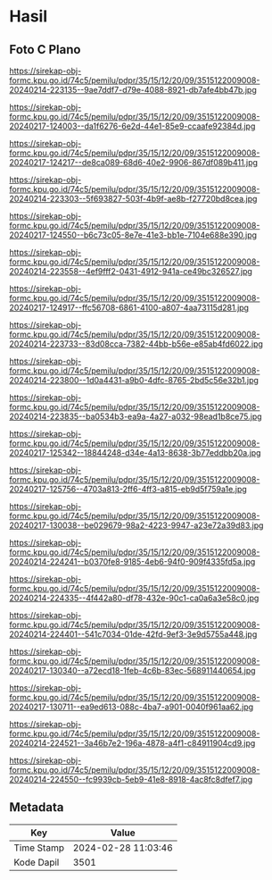 # Hasil

## Foto C Plano

https://sirekap-obj-formc.kpu.go.id/74c5/pemilu/pdpr/35/15/12/20/09/3515122009008-20240214-223135--9ae7ddf7-d79e-4088-8921-db7afe4bb47b.jpg

https://sirekap-obj-formc.kpu.go.id/74c5/pemilu/pdpr/35/15/12/20/09/3515122009008-20240217-124003--da1f6276-6e2d-44e1-85e9-ccaafe92384d.jpg

https://sirekap-obj-formc.kpu.go.id/74c5/pemilu/pdpr/35/15/12/20/09/3515122009008-20240217-124217--de8ca089-68d6-40e2-9906-867df089b411.jpg

https://sirekap-obj-formc.kpu.go.id/74c5/pemilu/pdpr/35/15/12/20/09/3515122009008-20240214-223303--5f693827-503f-4b9f-ae8b-f27720bd8cea.jpg

https://sirekap-obj-formc.kpu.go.id/74c5/pemilu/pdpr/35/15/12/20/09/3515122009008-20240217-124550--b6c73c05-8e7e-41e3-bb1e-7104e688e390.jpg

https://sirekap-obj-formc.kpu.go.id/74c5/pemilu/pdpr/35/15/12/20/09/3515122009008-20240214-223558--4ef9fff2-0431-4912-941a-ce49bc326527.jpg

https://sirekap-obj-formc.kpu.go.id/74c5/pemilu/pdpr/35/15/12/20/09/3515122009008-20240217-124917--ffc56708-6861-4100-a807-4aa73115d281.jpg

https://sirekap-obj-formc.kpu.go.id/74c5/pemilu/pdpr/35/15/12/20/09/3515122009008-20240214-223733--83d08cca-7382-44bb-b56e-e85ab4fd6022.jpg

https://sirekap-obj-formc.kpu.go.id/74c5/pemilu/pdpr/35/15/12/20/09/3515122009008-20240214-223800--1d0a4431-a9b0-4dfc-8765-2bd5c56e32b1.jpg

https://sirekap-obj-formc.kpu.go.id/74c5/pemilu/pdpr/35/15/12/20/09/3515122009008-20240214-223835--ba0534b3-ea9a-4a27-a032-98ead1b8ce75.jpg

https://sirekap-obj-formc.kpu.go.id/74c5/pemilu/pdpr/35/15/12/20/09/3515122009008-20240217-125342--18844248-d34e-4a13-8638-3b77eddbb20a.jpg

https://sirekap-obj-formc.kpu.go.id/74c5/pemilu/pdpr/35/15/12/20/09/3515122009008-20240217-125756--4703a813-2ff6-4ff3-a815-eb9d5f759a1e.jpg

https://sirekap-obj-formc.kpu.go.id/74c5/pemilu/pdpr/35/15/12/20/09/3515122009008-20240217-130038--be029679-98a2-4223-9947-a23e72a39d83.jpg

https://sirekap-obj-formc.kpu.go.id/74c5/pemilu/pdpr/35/15/12/20/09/3515122009008-20240214-224241--b0370fe8-9185-4eb6-94f0-909f4335fd5a.jpg

https://sirekap-obj-formc.kpu.go.id/74c5/pemilu/pdpr/35/15/12/20/09/3515122009008-20240214-224335--4f442a80-df78-432e-90c1-ca0a6a3e58c0.jpg

https://sirekap-obj-formc.kpu.go.id/74c5/pemilu/pdpr/35/15/12/20/09/3515122009008-20240214-224401--541c7034-01de-42fd-9ef3-3e9d5755a448.jpg

https://sirekap-obj-formc.kpu.go.id/74c5/pemilu/pdpr/35/15/12/20/09/3515122009008-20240217-130340--a72ecd18-1feb-4c6b-83ec-568911440654.jpg

https://sirekap-obj-formc.kpu.go.id/74c5/pemilu/pdpr/35/15/12/20/09/3515122009008-20240217-130711--ea9ed613-088c-4ba7-a901-0040f961aa62.jpg

https://sirekap-obj-formc.kpu.go.id/74c5/pemilu/pdpr/35/15/12/20/09/3515122009008-20240214-224521--3a46b7e2-196a-4878-a4f1-c84911904cd9.jpg

https://sirekap-obj-formc.kpu.go.id/74c5/pemilu/pdpr/35/15/12/20/09/3515122009008-20240214-224550--fc9939cb-5eb9-41e8-8918-4ac8fc8dfef7.jpg


## Metadata

| Key        | Value               |
| ---------- | ------------------- |
| Time Stamp | 2024-02-28 11:03:46 |
| Kode Dapil | 3501                |



